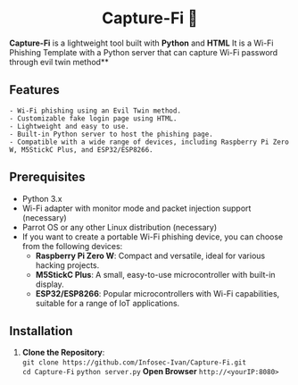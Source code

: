 <h1 align="center">Capture-Fi 🛜</h1>

**Capture-Fi** is a lightweight tool built with **Python** and **HTML** It is a Wi-Fi Phishing Template with a Python server that can capture Wi-Fi password through evil twin method**

## Features
```- Wi-Fi phishing using an Evil Twin method.```<br>
```- Customizable fake login page using HTML.```<br>
```- Lightweight and easy to use.```<br>
```- Built-in Python server to host the phishing page.```<br>
```- Compatible with a wide range of devices, including Raspberry Pi Zero W, M5StickC Plus, and ESP32/ESP8266.```

## Prerequisites
- Python 3.x
- Wi-Fi adapter with monitor mode and packet injection support (necessary)
- Parrot OS or any other Linux distribution (necessary)
- If you want to create a portable Wi-Fi phishing device, you can choose from the following devices:
  - **Raspberry Pi Zero W**: Compact and versatile, ideal for various hacking projects.
  - **M5StickC Plus**: A small, easy-to-use microcontroller with built-in display.
  - **ESP32/ESP8266**: Popular microcontrollers with Wi-Fi capabilities, suitable for a range of IoT applications.
  
## Installation

1. **Clone the Repository**:<br>
   ```git clone https://github.com/Infosec-Ivan/Capture-Fi.git```<br>
   ```cd Capture-Fi```
   ```python server.py```
**Open Browser**
`http://<yourIP:8080>`

   



